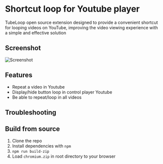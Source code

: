 # Shortcut loop for Youtube player

TubeLoop open source extension designed to provide a convenient shortcut for looping videos on YouTube, improving the video viewing experience with a simple and effective solution

## Screenshot

![Screenshot](screenshots/extension.png?raw=true)

## Features

- Repeat a video in Youtube
- Display/hide button loop in control player Youtube
- Be able to repeat/loop in all videos

## Troubleshooting

## Build from source

1. Clone the repo
2. Install dependencies with `npm`
3. `npm run build-zip`
4. Load `chromium.zip` in root directory to your browser
